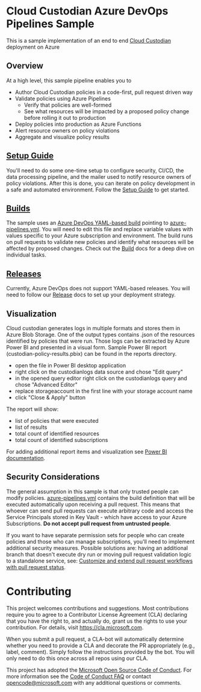 # Cloud Custodian Azure DevOps Pipelines Sample

This is a sample implementation of an end to end [Cloud Custodian](https://github.com/capitalone/cloud-custodian) deployment on Azure

## Overview

At a high level, this sample pipeline enables you to

* Author Cloud Custodian policies in a code-first, pull request driven way
* Validate policies using Azure Pipelines
  * Verify that policies are well-formed
  * See what resources will be impacted by a proposed policy change before rolling it out to production
* Deploy policies into production as Azure Functions
* Alert resource owners on policy violations
* Aggregate and visualize policy results

## [Setup Guide](docs/setup.md)

You'll need to do some one-time setup to configure security, CI/CD, the data processing pipeline, and the mailer used to notify resource owners of policy violations. After this is done, you can iterate on policy development in a safe and automated environment. Follow the [Setup Guide](docs/setup.md) to get started.

## [Builds](docs/build.md)

The sample uses an [Azure DevOps YAML-based build](https://docs.microsoft.com/en-us/azure/devops/pipelines/get-started-yaml?view=vsts) pointing to [azure-pipelines.yml](/azure-pipelines.yml). You will need to edit this file and replace variable values with values specific to your Azure subscription and environment. The build runs on pull requests to validate new policies and identify what resources will be affected by proposed changes. Check out the [Build](docs/build.md) docs for a deep dive on individual tasks.

## [Releases](docs/release.md)

Currently, Azure DevOps does not support YAML-based releases. You will need to follow our [Release](docs/release.md) docs to set up your deployment strategy.

## Visualization

Cloud custodian generates logs in multiple formats and stores them in Azure Blob Storage. One of the output types contains .json of the resources identified by policies that were run. Those logs can be extracted by Azure Power BI and presented in a visual form. Sample Power BI report (custodian-policy-results.pbix) can be found in the reports directory.

* open the file in Power BI desktop application
* right click on the custodianlogs data source and chose "Edit query"
* in the opened query editor right click on the custodianlogs query and chose "Advanced Editor"
* replace storageaccount in the first line with your storage account name
* click "Close & Apply" button

The report will show:

* list of policies that were executed
* list of results
* total count of identified resources
* total count of identified subscriptions

For adding additional report items and visualization see [Power BI documentation](https://docs.microsoft.com/en-us/power-bi/).

## Security Considerations

The general assumption in this sample is that only trusted people can modify policies. [azure-pipelines.yml](azure-pipelines.yml) contains the build definition that will be executed automatically upon receiving a pull request. This means that whoever can send pull requests can execute arbitrary code and access the Service Principals stored in Key Vault - which have access to your Azure Subscriptions. **Do not accept pull request from untrusted people**.

If you want to have separate permission sets for people who can create policies and those who can manage subscriptions, you'll need to implement additional security measures. Possible solutions are: having an additional branch that doesn't execute dry run or moving pull request validation logic to a standalone service, see: [Customize and extend pull request workflows with pull request status](https://docs.microsoft.com/en-us/azure/devops/repos/git/pull-request-status).

# Contributing

This project welcomes contributions and suggestions.  Most contributions require you to agree to a
Contributor License Agreement (CLA) declaring that you have the right to, and actually do, grant us
the rights to use your contribution. For details, visit https://cla.microsoft.com.

When you submit a pull request, a CLA-bot will automatically determine whether you need to provide
a CLA and decorate the PR appropriately (e.g., label, comment). Simply follow the instructions
provided by the bot. You will only need to do this once across all repos using our CLA.

This project has adopted the [Microsoft Open Source Code of Conduct](https://opensource.microsoft.com/codeofconduct/).
For more information see the [Code of Conduct FAQ](https://opensource.microsoft.com/codeofconduct/faq/) or
contact [opencode@microsoft.com](mailto:opencode@microsoft.com) with any additional questions or comments.
